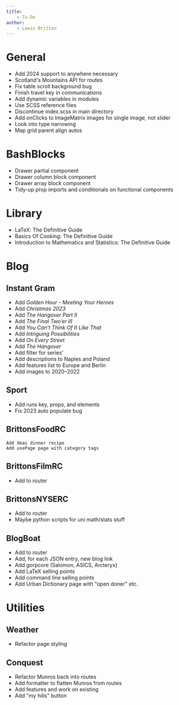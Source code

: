 ```yaml
---
title:
    - To-Do
author:
    - Lewis Britton
---
```


# General

-   Add 2024 support to anywhere necessary
-   Scotland's Mountains API for routes
-   Fix table scroll background bug
-   Finish travel key in communications
-   Add dynamic variables in modules
-   Use SCSS reference files
-   Discontinue index.scss in main directory
-   Add onClicks to ImageMatrix images for single image, not slider
-   Look into type narrowing
-   Map grid parent align autos

# BashBlocks

-   Drawer partial component
-   Drawer column block component
-   Drawer array block component
-   Tidy-up prop imports and conditionals on functional components

# Library

-   LaTeX: The Definitive Guide
-   Basics Of Cooking: The Definitive Guide
-   Introduction to Mathematics and Statistics: The Definitive Guide

# Blog

## Instant Gram

-   Add _Golden Hour - Meeting Your Heroes_
-   Add _Christmas 2023_
-   Add _The Hangover Part II_
-   Add _The Final Two’er III_
-   Add _You Can’t Think Of It Like That_
-   Add _Intriguing Possibilities_
-   Add _On Every Street_
-   Add _The Hangover_
-   Add filter for series’
-   Add descriptions to Naples and Poland
-   Add features list to Europe and Berlin
-   Add images to 2020–2022

## Sport

-   Add runs key, props, and elements
-   Fix 2023 auto populate bug

## BrittonsFoodRC

    Add Xmas dinner recipe
    Add usePage page with category tags

## BrittonsFilmRC

-   Add to router

## BrittonsNYSERC

-   Add to router
-   Maybe python scripts for uni math/stats stuff

## BlogBoat

-   Add to router
-   Add, for each JSON entry, new blog link
-   Add gorpcore (Salomon, ASICS, Arcteryx)
-   Add LaTeX selling points
-   Add command line selling points
-   Add Urban Dictionary page with "open doner" etc.

# Utilities

## Weather

-   Refactor page styling

## Conquest

-   Refactor Munros back into routes
-   Add formatter to flatten Munros from routes
-   Add features and work on existing
-   Add "my hills" button
